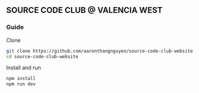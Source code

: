 ## SOURCE CODE CLUB @ VALENCIA WEST

### Guide

Clone

```sh
git clone https://github.com/aaronthangnguyen/source-code-club-website
cd source-code-club-website
```

Install and run

```sh
npm install
npm run dev
```
